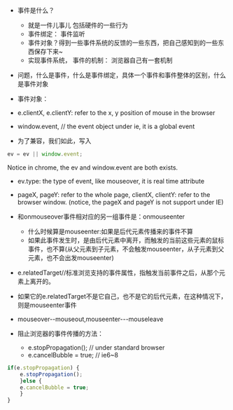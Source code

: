 * 事件是什么？
    * 就是一件儿事儿 包括硬件的一些行为
    * 事件绑定： 事件监听
    * 事件对象？得到一些事件系统的反馈的一些东西，把自己感知到的一些东西保存下来~
    * 实现事件系统， 事件的机制： 浏览器自己有一套机制
* 问题，什么是事件，什么是事件绑定，具体一个事件和事件整体的区别，什么是事件对象

* 事件对象：
* e.clientX, e.clientY: refer to the x, y position of mouse in the browser
* window.event, // the event object under ie, it is a global event
* 为了兼容，我们如此，写入

```js
ev = ev || window.event;
```
Notice in chrome, the ev and window.event are both exists.

* ev.type: the type of event, like mouseover, it is real time attribute
* pageX, pageY: refer to the whole page, clientX, clientY: refer to the browser window. (notice, the pageX and pageY is not support under IE)

* 和onmouseover事件相对应的另一组事件是：onmouseenter
   * 什么时候算是mouseenter:如果是后代元素传播来的事件不算
   * 如果此事件发生时，是由后代元素中离开，而触发的当前这些元素的鼠标事件，也不算(从父元素到子元素，不会触发mouseenter，从子元素到父元素，也不会出发mouseenter)
* e.relatedTarget//标准浏览支持的事件属性，指触发当前事件之后，从那个元素上离开的。
* 如果它的e.relatedTarget不是它自己，也不是它的后代元素，在这种情况下，则是mouseenter事件
* mouseover--mouseout,mouseenter---mouseleave
* 阻止浏览器的事件传播的方法：
    * e.stopPropagation(); // under standard browser
    * e.cancelBubble = true; // ie6~8
```js
if(e.stopPropagation) {
    e.stopPropagation();
    }else {
    e.cancelBubble = true;
    }
}
```